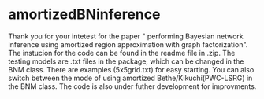 # amortizedBNinference
Thank you for your intetest for the paper " performing Bayesian network inference using amortized region approximation with graph factorization". 
The instucion for the code can be found in the readme file in .zip. The testing models are .txt files in the package, which can be changed in the BNM class. 
There are examples (5x5grid.txt) for easy starting. You can also switch between the mode of using amortized Bethe/Kikuchi(PWC-LSRG) in the BNM class. The code is also under futher development for improvments. 
